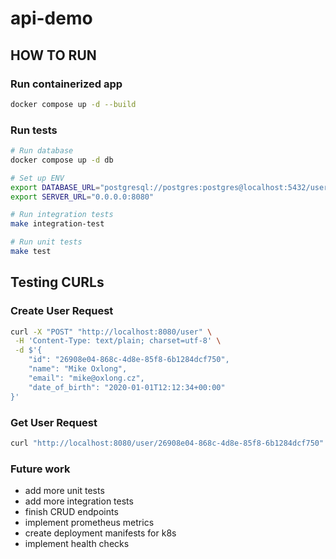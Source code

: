 # api-demo

## HOW TO RUN

### Run containerized app

```bash
docker compose up -d --build
```

### Run tests

```bash
# Run database
docker compose up -d db

# Set up ENV
export DATABASE_URL="postgresql://postgres:postgres@localhost:5432/userDb"
export SERVER_URL="0.0.0.0:8080"

# Run integration tests
make integration-test

# Run unit tests
make test
```

## Testing CURLs

### Create User Request

```bash
curl -X "POST" "http://localhost:8080/user" \
 -H 'Content-Type: text/plain; charset=utf-8' \
 -d $'{
    "id": "26908e04-868c-4d8e-85f8-6b1284dcf750",
    "name": "Mike Oxlong",
    "email": "mike@oxlong.cz",
    "date_of_birth": "2020-01-01T12:12:34+00:00"
}'
```

### Get User Request

```bash
curl "http://localhost:8080/user/26908e04-868c-4d8e-85f8-6b1284dcf750"
```

### Future work

- add more unit tests
- add more integration tests
- finish CRUD endpoints
- implement prometheus metrics
- create deployment manifests for k8s
- implement health checks
